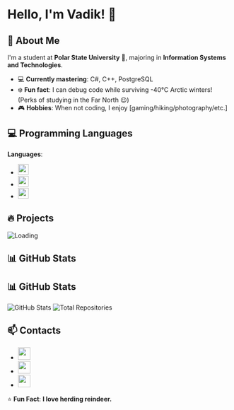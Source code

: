 # Hello, I'm Vadik! :wave:

## :rocket: About Me  
I'm a student at **Polar State University** :school:, majoring in **Information Systems and Technologies**.  
- :computer: **Currently mastering**: C#, C++, PostgreSQL  
- :snowflake: **Fun fact**: I can debug code while surviving -40°C Arctic winters! (Perks of studying in the Far North :wink:)  
- :video_game: **Hobbies**: When not coding, I enjoy [gaming/hiking/photography/etc.]   

## :computer: Programming Languages 
**Languages**:  
- <img src="https://img.shields.io/badge/C%23-239120?style=flat&logo=c-sharp&logoColor=white" height="24">
- <img src="https://img.shields.io/badge/C%2B%2B-00599C?style=flat&logo=c%2B%2B&logoColor=white" height="24">
- <img src="https://img.shields.io/badge/PostgreSQL-4169E1?style=flat&logo=postgresql&logoColor=white" height="24">

## :fire: Projects
![Loading](https://i.gifer.com/ZZ5H.gif)

## 📊 GitHub Stats
## 📊 GitHub Stats
<img src="https://github-readme-stats.vercel.app/api?username=Slavyanin2005&show_icons=true&theme=dark&icon_color=ffffff&text_color=ffffff&title_color=ffffff&include_all_commits=true&count_private=true&custom_title=Slavyanin2005's+Stats&hide=prs,issues" alt="GitHub Stats">
<img src="https://badgen.net/github/repos/Slavyanin2005" alt="Total Repositories">

## 📫 Contacts
- <a href="https://t.me/kavalski228"><img src="https://img.shields.io/badge/Telegram-26A5E4?style=for-the-badge&logo=telegram&logoColor=white" height="28"></a>
- <a href="https://discord.com/users/366151961671893002"><img src="https://img.shields.io/badge/Discord-5865F2?style=for-the-badge&logo=discord&logoColor=white" height="28"></a>
- <a href="mailto:ostafinskijvadim@gmail.com"><img src="https://img.shields.io/badge/Email-D14836?style=for-the-badge&logo=gmail&logoColor=white" height="28"></a>

:star: **Fun Fact**: **I love herding reindeer.** 
